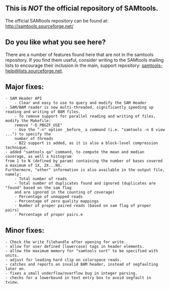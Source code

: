 ## This is *NOT* the official repository of SAMtools.  
The official SAMtools repository can be found at: http://samtools.sourceforge.net/ 

## Do you like what you see here?
There are a number of features found here that are not in the samtools repository.  If you find them 
useful, consider writing to the SAMtools mailing lists to encourage their inclusion in the main, 
support repository: samtools-help@lists.sourceforge.net.

## Major fixes:
	- SAM Header API
		- Clear and easy to use to query and modify the SAM Header
	- SAM/BAM reader is now multi-threaded, significantly speeding up reading and writing of BAM files.
	    - To remove support for parallel reading and writing of files, modify the Makefile: 
		remove "-D_PBGZF_USE"
		- Use the "-n" option _before_ a command (i.e. "samtools -n 8 view ...") to specify the 
		number of threads
		- BZ2 support is added, as it is also a block-level compression technique.
    - added "samtools qa" command, to compute the mean and median coverage, as well a histogram 
    from 1 to N (defined by param) containing the number of bases covered a maximum of 1X, 2X...NX. 
    Furthermore, "other" information is also available in the output file, namely:
        - Total number of reads
        - Total number of duplicates found and ignored (duplicates are "found" based on the sam flag 
        and are ignored in the counting of coverage)
        - Percentage of unmapped reads
        - Percentage of zero quality mappings
        - Number of proper paired reads (based on sam flag of proper pairs)
        - Percentage of proper pairs.e

## Minor fixes:
    - Check the write filehandle after opening for write.
    - allow for user defined [lowercase] tags in header elements.
    - allow the maximum memory for "samtools sort" to be specified with units.
    - adjust for leading hard clip on colorspace reads.
    - catches and reports an invalid BAM header, instead of segfaulting later on.
    - fixes a small underflow/overflow bug in integer parsing.
    - checks for a lowerbound in text entry box to avoid segfault in tview.
